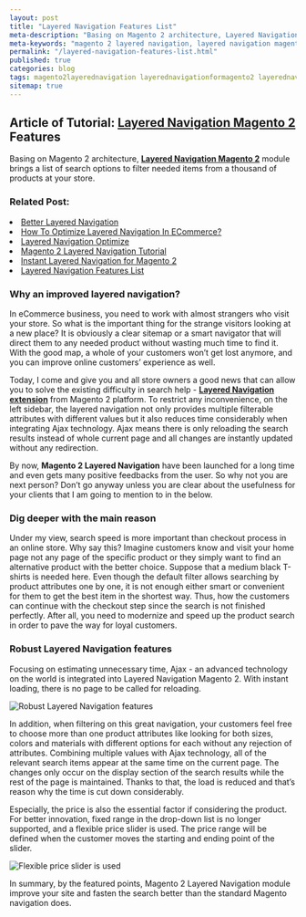 ```yaml
---
layout: post
title: "Layered Navigation Features List"
meta-description: "Basing on Magento 2 architecture, Layered Navigation module brings a list of search options to filter needed items from a thousand of products at your store."
meta-keywords: "magento 2 layered navigation, layered navigation magento 2, layered navigation, layered navigation optimize, layered navigation features list"
permalink: "/layered-navigation-features-list.html"
published: true
categories: blog
tags: magento2layerednavigation layerednavigationformagento2 layerednavigation
sitemap: true
---
```




<h2>Article of Tutorial: <strong><a class="no-text-color" href="http://www.bestonestepcheckout.com/layered-navigation-features-list.html" class="no-text-color">Layered Navigation Magento 2</a></strong> Features</h2>

<p>Basing on Magento 2 architecture, <strong><a class="no-text-color" href="#" class="no-text-color">Layered Navigation Magento 2</a></strong> module brings a list of search options to filter needed items from a thousand of products at your store.</p>

<div class="symple-box  yellow left " style="text-align:left;"> 
<h3><strong>Related Post:</strong></h3>
<li><a href="https://betterlayerednavigation.com/blog/magento-2-layered-navigation-extension.html">Better Layered Navigation</a></li>
<li><a href="https://betterlayerednavigation.com/blog/how-to-optimize-layered-navigation-in-ecommerce.html">How To Optimize Layered Navigation In ECommerce?</a></li>
<li><a href="https://magegiftcard.com/layered-navigation-optimized.html">Layered Navigation Optimize</a></li>
<li><a href="https://magestorelocator.com/magento-2-layered-navigation-tutorial-guides.html">Magento 2 Layered Navigation Tutorial</a></li>
<li><a href="https://magerewardpoints.com/instant-layered-navigation-for-magento-2.html">Instant Layered Navigation for Magento 2</a></li>
<li><a href="https://www.bestonestepcheckout.com/layered-navigation-features-list.html">Layered Navigation Features List</a></li>
</div>

<h3>Why an improved layered navigation?</h3>

<p>In eCommerce business, you need to work with almost strangers who visit your store. So what is the important thing for the strange visitors looking at a new place? It is obviously a clear sitemap or a smart navigator that will direct them to any needed product without wasting much time to find it. With the good map, a whole of your customers won’t get lost anymore, and you can improve online customers’ experience as well.</p>

<p>Today, I come and give you and all store owners a good news that can allow you to solve the existing difficulty in search help - <strong><a class="no-text-color" href="#" class="no-text-color">Layered Navigation extension</a></strong> from Magento 2 platform. To restrict any inconvenience, on the left sidebar, the layered navigation not only provides multiple filterable attributes with different values but it also reduces time considerably when integrating Ajax technology. Ajax means there is only reloading the search results instead of whole current page and all changes are ínstantly updated without any redirection.</p>


<p>By now, <b>Magento 2 Layered Navigation</b> have  been launched for a long time and even gets many positive feedbacks from the user. So why not you are next person? Don’t go anyway unless you are clear about the usefulness for your clients that I am going to mention to in the below.</p>

<h3>Dig deeper with the main reason</h3>

<p>Under my view, search speed is more important than checkout process in an online store. Why say this? Imagine customers know and visit your home page not any page of the specific product or they simply want to find an alternative product with the better choice. Suppose that a medium black T-shirts is needed here. Even though the default filter allows searching by product attributes one by one, it is not enough either smart or convenient for them to get the best item in the shortest way. Thus, how the customers can continue with the checkout step since the search is not finished perfectly. After all, you need to modernize and speed up the product search in order to pave the way for loyal customers.</p>

<h3>Robust Layered Navigation features</h3>

<p>Focusing on estimating unnecessary time, Ajax - an advanced technology on the world is integrated into Layered Navigation Magento 2. With instant loading, there is no page to be called for reloading.</p>

<img src="http://i.imgur.com/TiDPPBO.png" alt="Robust Layered Navigation features" class="responsive-img" />

<p>In addition, when filtering on this great navigation, your customers feel free to choose more than one product attributes like looking for both sizes, colors and materials with different options for each without any rejection of attributes. Combining multiple values with Ajax technology, all of the relevant search items appear at the same time on the current page. The changes only occur on the display section of the search results while the rest of the page is maintained. Thanks to that, the load is reduced and that’s reason why the time is cut down considerably.</p>

<p>Especially, the price is also the essential factor if considering the product. For better innovation, fixed range in the drop-down list is no longer supported, and a flexible price slider is used. The price range will be defined when the customer moves the starting and ending point of the slider. </p>

<img src="http://i.imgur.com/YbsCv1Y.png" alt="Flexible price slider is used" class="responsive-img" />
 
<p>In summary, by the featured points, Magento 2 Layered Navigation module improve your site and fasten the search better than the standard Magento navigation does.</p>


